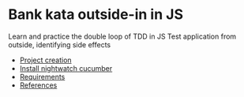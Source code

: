 # Bank kata outside-in in JS

Learn and practice the double loop of TDD in JS
Test application from outside, identifying side effects

* [Project creation](docs/ProjectCreation.md)
* [Install nightwatch cucumber](docs/install-nightwatch-cucumber.md) 
* [Requirements](docs/Requirements.md)
* [References](docs/References.md)
